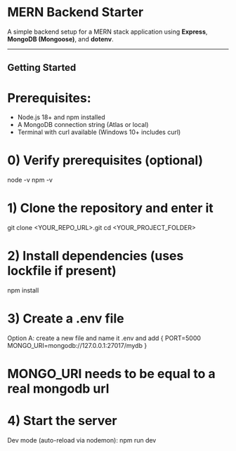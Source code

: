 # MERN Backend Starter

A simple backend setup for a MERN stack application using **Express**, **MongoDB (Mongoose)**, and **dotenv**.

---

## Getting Started

# Prerequisites:
- Node.js 18+ and npm installed
- A MongoDB connection string (Atlas or local)
- Terminal with curl available (Windows 10+ includes curl)

# 0) Verify prerequisites (optional)
node -v
npm -v

# 1) Clone the repository and enter it
git clone <YOUR_REPO_URL>.git
cd <YOUR_PROJECT_FOLDER>

# 2) Install dependencies (uses lockfile if present)
npm install

# 3) Create a .env file
Option A: create a new file and name it .env and add {
PORT=5000
MONGO_URI=mongodb://127.0.0.1:27017/mydb
}
# MONGO_URI needs to be equal to a real mongodb url

# 4) Start the server
Dev mode (auto-reload via nodemon):
npm run dev
